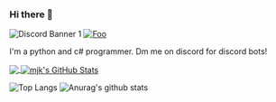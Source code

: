 ### Hi there 👋
![Discord Banner 1](https://discordapp.com/api/guilds/747168555094638662/widget.png?style=shield)
<a href="https://www.fiverr.com/mjk134/an-amazing-discord-bot" rel="some text">![Foo](https://media.discordapp.net/attachments/757321690366607420/786326017748238356/image.png)</a>

I'm a python and c# programmer. Dm me on discord for discord bots!

<a href="https://github.com/mjk134">
  <img align="center" src="https://github-readme-stats.vercel.app/api/top-langs/?username=mjk134&title_color=ffffff&text_color=c9cacc&icon_color=2bbc8a&bg_color=1d1f21" />
</a>
<a href="https://github.com/Mmjk134">
  <img align="center" src="https://github-readme-stats.vercel.app/api?username=mjk134&show_icons=true&line_height=27&count_private=true&title_color=ffffff&text_color=c9cacc&icon_color=2bbc8a&bg_color=1d1f21" alt="mjk's GitHub Stats" />
</a>


![Top Langs](https://github-readme-stats.vercel.app/api/top-langs/?username=mjk134&theme=vision-friendly-dark)
![Anurag's github stats](https://github-readme-stats.vercel.app/api?username=mjk134)

<!--
**mjk134/mjk134** is a ✨ _special_ ✨ repository because its `README.md` (this file) appears on your GitHub profile.

Here are some ideas to get you started:

- 🔭 I’m currently working on ...
- 🌱 I’m currently learning ...
- 👯 I’m looking to collaborate on ...
- 🤔 I’m looking for help with ...
- 💬 Ask me about ...
- 📫 How to reach me: ...
- 😄 Pronouns: ...
- ⚡ Fun fact: ...
-->
